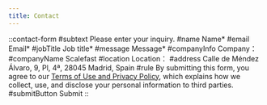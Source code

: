 ```yaml
---
title: Contact
---
```


::contact-form
#subtext
Please enter your inquiry.
#name
Name*
#email
Email*
#jobTitle
Job title*
#message
Message*
#companyInfo
Company：
#companyName
Scalefast
#location
Location：
#address
Calle de Méndez Álvaro, 9, Pl, 4ª, 28045 Madrid, Spain
#rule
By submitting this form, you agree to our <span class="text-primary-600 hover:underline">[Terms of Use and Privacy Policy](/privacy-policy)</span>, which explains how we collect, use, and disclose your personal information to third parties.
#submitButton
Submit
::